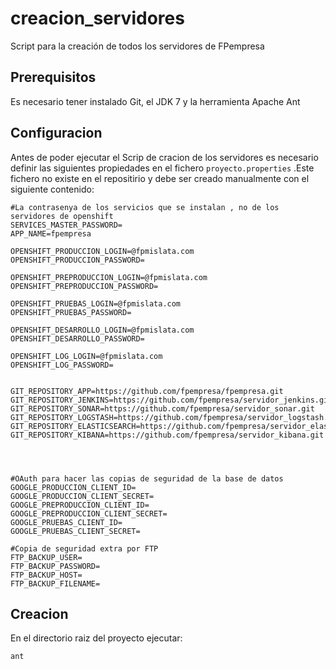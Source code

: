 # creacion_servidores


Script para la creación de todos los servidores de FPempresa

## Prerequisitos
Es necesario tener instalado Git, el JDK 7 y la herramienta Apache Ant

## Configuracion 
Antes de poder ejecutar el Scrip de cracion de los servidores es necesario definir las siguientes propiedades
en el fichero `proyecto.properties` .Este fichero no existe en el repositirio y debe ser creado manualmente 
con el siguiente contenido:

	#La contrasenya de los servicios que se instalan , no de los servidores de openshift
	SERVICES_MASTER_PASSWORD=
	APP_NAME=fpempresa

	OPENSHIFT_PRODUCCION_LOGIN=@fpmislata.com
	OPENSHIFT_PRODUCCION_PASSWORD=

	OPENSHIFT_PREPRODUCCION_LOGIN=@fpmislata.com
	OPENSHIFT_PREPRODUCCION_PASSWORD=

	OPENSHIFT_PRUEBAS_LOGIN=@fpmislata.com
	OPENSHIFT_PRUEBAS_PASSWORD=

	OPENSHIFT_DESARROLLO_LOGIN=@fpmislata.com
	OPENSHIFT_DESARROLLO_PASSWORD=

	OPENSHIFT_LOG_LOGIN=@fpmislata.com
	OPENSHIFT_LOG_PASSWORD=


	GIT_REPOSITORY_APP=https://github.com/fpempresa/fpempresa.git
	GIT_REPOSITORY_JENKINS=https://github.com/fpempresa/servidor_jenkins.git
	GIT_REPOSITORY_SONAR=https://github.com/fpempresa/servidor_sonar.git
	GIT_REPOSITORY_LOGSTASH=https://github.com/fpempresa/servidor_logstash.git
	GIT_REPOSITORY_ELASTICSEARCH=https://github.com/fpempresa/servidor_elasticsearch.git
	GIT_REPOSITORY_KIBANA=https://github.com/fpempresa/servidor_kibana.git



	
	#OAuth para hacer las copias de seguridad de la base de datos
	GOOGLE_PRODUCCION_CLIENT_ID=
	GOOGLE_PRODUCCION_CLIENT_SECRET=
	GOOGLE_PREPRODUCCION_CLIENT_ID=
	GOOGLE_PREPRODUCCION_CLIENT_SECRET=
	GOOGLE_PRUEBAS_CLIENT_ID=
	GOOGLE_PRUEBAS_CLIENT_SECRET=

	#Copia de seguridad extra por FTP
	FTP_BACKUP_USER=
	FTP_BACKUP_PASSWORD=
	FTP_BACKUP_HOST=
	FTP_BACKUP_FILENAME=
	
## Creacion

En el directorio raiz del proyecto ejecutar:

    ant
